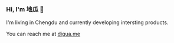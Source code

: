### Hi, I'm 地瓜 👋

I'm living in Chengdu and currently developing intersting products.

You can reach me at [digua.me](https://digua.me)
